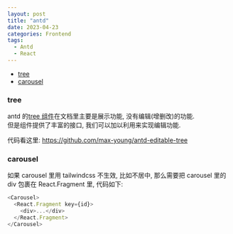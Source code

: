```yaml
---
layout: post
title: "antd"
date: 2023-04-23
categories: Frontend
tags:
  - Antd
  - React
---
```


- [tree](#tree)
- [carousel](#carousel)

### tree

antd 的[tree 组件](https://ant-design.gitee.io/components/tree-cn/)在文档里主要是展示功能, 没有编辑(增删改)的功能.  
但是组件提供了丰富的接口, 我们可以加以利用来实现编辑功能.

代码看这里: <https://github.com/max-young/antd-editable-tree>

### carousel

如果 carousel 里用 tailwindcss 不生效, 比如不居中, 那么需要把 carousel 里的 div 包裹在 React.Fragment 里, 代码如下:

```js
<Carousel>
  <React.Fragment key={id}>
    <div>...</div>
  </React.Fragment>
</Carousel>
```
